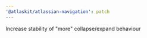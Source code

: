 ```yaml
---
'@atlaskit/atlassian-navigation': patch
---
```


Increase stability of "more" collapse/expand behaviour
